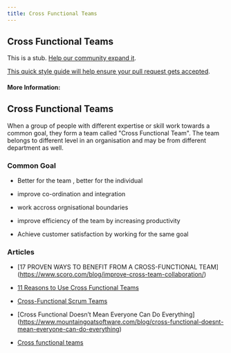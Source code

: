 ```yaml
---
title: Cross Functional Teams
---
```

## Cross Functional Teams

This is a stub. <a href='https://github.com/freecodecamp/guides/tree/master/src/pages/agile/cross-functional-teams/index.md' target='_blank' rel='nofollow'>Help our community expand it</a>.

<a href='https://github.com/freecodecamp/guides/blob/master/README.md' target='_blank' rel='nofollow'>This quick style guide will help ensure your pull request gets accepted</a>.

<!-- The article goes here, in GitHub-flavored Markdown. Feel free to add YouTube videos, images, and CodePen/JSBin embeds  -->

#### More Information:
<!-- Please add any articles you think might be helpful to read before writing the article -->

## Cross Functional Teams

When a group of people with different expertise or skill work towards a common goal, they form a team called "Cross Functional Team". The team belongs to different level in an organisation and may be from different department as well. 

### Common Goal

* Better for the team , better for the individual

* improve co-ordination and integration

* work accross orgnisational boundaries

* improve efficiency of the team by increasing productivity

* Achieve customer satisfaction by working for the same goal

### Articles

* [17 PROVEN WAYS TO BENEFIT FROM A CROSS-FUNCTIONAL TEAM] (https://www.scoro.com/blog/improve-cross-team-collaboration/)

* [11 Reasons to Use Cross Functional Teams](https://blog.kainexus.com/employee-engagement/cross-functional-collaboration/cross-functional-teams/11-reasons)

* [Cross-Functional Scrum Teams](https://www.scrumalliance.org/community/articles/2014/june/success-story-cross-functional-scrum-teams)

* [Cross Functional Doesn’t Mean Everyone Can Do Everything] (https://www.mountaingoatsoftware.com/blog/cross-functional-doesnt-mean-everyone-can-do-everything)

* [Cross functional teams](https://dzone.com/articles/cross-functional-scrum-teams)





